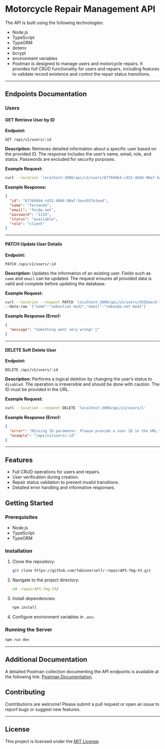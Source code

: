 # Motorcycle Repair Management API

The API is built using the following technologies:
- Node.js
- TypeScript
- TypeORM
- dotenv
- bcrypt
- environment variables
- Postman
Is designed to manage users and motorcycle repairs. It provides full CRUD functionality for users and repairs, including features to validate record existence and control the repair status transitions.

---

## Endpoints Documentation

### Users

#### **GET** Retrieve User by ID

**Endpoint:**
```
GET /api/v1/users/:id
```

**Description:**
Retrieves detailed information about a specific user based on the provided ID. The response includes the user’s name, email, role, and status. Passwords are excluded for security purposes.

**Example Request:**
```bash
curl --location 'localhost:3000/api/v1/users/b7769db4-cd32-4bb8-90af-5ace557e1eed'
```

**Example Response:**
```json
{
  "id": "b7769db4-cd32-4bb8-90af-5ace557e1eed",
  "name": "fernando",
  "email": "fer@a.net",
  "password": "1234",
  "status": "available",
  "role": "client"
}
```

---

#### **PATCH** Update User Details

**Endpoint:**
```
PATCH /api/v1/users/:id
```

**Description:**
Updates the information of an existing user. Fields such as `name` and `email` can be updated. The request ensures all provided data is valid and complete before updating the database.

**Example Request:**
```bash
curl --location --request PATCH 'localhost:3000/api/v1/users/9556aec9-7316-48e3-96f2-1d78456735b1' \
--data-raw '{"name":"sebastian mod1","email":"sebas@a.net mod1"}'
```

**Example Response (Error):**
```json
{
  "message": "Something went very wrong! 🧨"
}
```

---

#### **DELETE** Soft Delete User

**Endpoint:**
```
DELETE /api/v1/users/:id
```

**Description:**
Performs a logical deletion by changing the user’s status to `disabled`. The operation is irreversible and should be done with caution. The ID must be provided in the URL.

**Example Request:**
```bash
curl --location --request DELETE 'localhost:3000/api/v1/users/1'
```

**Example Response (Error):**
```json
{
  "error": "Missing ID parameter. Please provide a user ID in the URL.",
  "example": "/api/v1/users/:id"
}
```

---

## Features
- Full CRUD operations for users and repairs.
- User verification during creation.
- Repair status validation to prevent invalid transitions.
- Detailed error handling and informative responses.

## Getting Started

### Prerequisites
- Node.js
- TypeScript
- TypeORM

### Installation
1. Clone the repository:
   ```bash
   git clone https://github.com/fabinnerself/-repairAPI-fmg-V3.git
   ```
2. Navigate to the project directory:
   ```bash
   cd -repairAPI-fmg-V3/
   ```
3. Install dependencies:
   ```bash
   npm install
   ```
4. Configure environment variables in `.env`.

### Running the Server
```bash
npm run dev
```

---


## Additional Documentation
A detailed Postman collection documenting the API endpoints is available at the following link: [Postman Documentation](https://documenter.getpostman.com/view/22674808/2sAYQggnth).


## Contributing
Contributions are welcome! Please submit a pull request or open an issue to report bugs or suggest new features.

---

## License
This project is licensed under the [MIT License](LICENSE).
